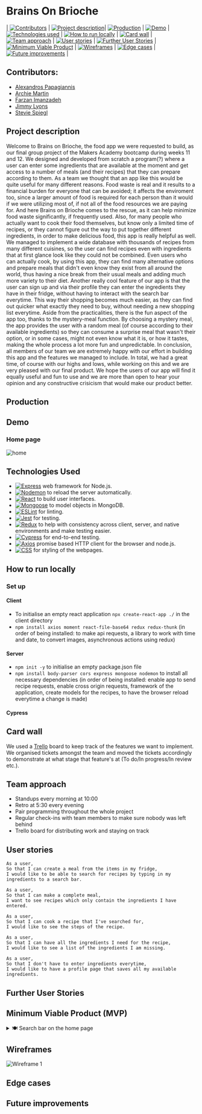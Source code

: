 # Brains On Brioche

| [![Contributors](https://img.shields.io/badge/-Contributors-brightgreen)](#contributors) | [![Project description](https://img.shields.io/badge/-Project%20description-ff69b4)](#project-description)| [![Production](https://img.shields.io/badge/-Production-red)](#production) | [![Demo](https://img.shields.io/badge/-Demo-inactive)](#demo) | [![Technologies used](https://img.shields.io/badge/-Technologies%20used-yellow)](#technologies-used) | [![How to run locally](https://img.shields.io/badge/-How%20to%20run%20locally-blue)](#how-to-run-locally) | [![Card wall](https://img.shields.io/badge/-Card%20wall-orange)](#card-wall) | [![Team approach](https://img.shields.io/badge/-Team%20approach-informational)](#team-approach) | [![User stories](https://img.shields.io/badge/-User%20stories-green)](#user-stories) | [![Further User Stories](https://img.shields.io/badge/-Further%20User%20Stories-blueviolet)](#further-user-stories) | [![Minimum Viable Product](https://img.shields.io/badge/-%20Minimum%20Viable%20Product-lightgrey)](#minimum-viable-product-mvp) | [![Wireframes](https://img.shields.io/badge/-Wireframes-important)](#wireframes) | [![Edge cases](https://img.shields.io/badge/-Edge%20cases-brown)](#edge-cases) | [![Future improvements](https://img.shields.io/badge/-Future%20Improvements-skyblue)](#future-improvements) |

## Contributors:
- [Alexandros Papagiannis](https://github.com/Alexandros91)
- [Archie Martin](https://github.com/archiemartini)
- [Farzan Imanzadeh](https://github.com/Farzan-I)
- [Jimmy Lyons](https://github.com/jimmy-lyons)
- [Stevie Spiegl](https://github.com/S-Spiegl)

## Project description
Welcome to Brains on Brioche, the food app we were requested to build, as our final group project of the Makers Academy bootcamp during weeks 11 and 12. We designed and developed from scratch a program(?) where a user can enter some ingredients that are available at the moment and get access to a number of meals (and their recipes) that they can prepare according to them. 
As a team we thought that an app like this would be quite useful for many different reasons. Food waste is real and it results to a financial burden for everyone that can be avoided; it affects the enviroment too, since a larger amount of food is required for each person than it would if we were utilizing most of, if not all of the food resources we are paying for. And here Brains on Brioche comes to the rescue, as it can help minimize food waste significantly, if frequently used.
Also, for many people who actually want to cook their food themselves, but know only a limited time of recipes, or they cannot figure out the way to put together different ingredients, in order to make delicious food, this app is really helpful as well. We managed to implement a wide database with thousands of recipes from many different cuisines, so the user can find recipes even with ingredients that at first glance look like they could not be combined. Even users who can actually cook, by using this app, they can find many alternative options and prepare meals that didn't even know they exist from all around the world, thus having a nice break from their usual meals and adding much more variety to their diet.
Another really cool feature of our app is that the user can sign up and via their profile they can enter the ingredients they have in their fridge, without having to interact with the search bar everytime. This way their shopping becomes much easier, as they can find out quicker what exactly they need to buy, without needing a new shopping list everytime.
Aside from the practicalities, there is the fun aspect of the app too, thanks to the mystery-meal function. By choosing a mystery meal, the app provides the user with a random meal (of course according to their available ingredients) so they can consume a surprise meal that wasn't their option, or in some cases, might not even know what it is, or how it tastes, making the whole process a lot more fun and unpredictable.
In conclusion, all members of our team we are extremely happy with our effort in building this app and the features we managed to include. In total, we had a great time, of course with our highs and lows, while working on this and we are very pleased with our final product. We hope the users of our app will find it equally useful and fun to use and we are more than open to hear your opinion and any constructive crisicism that would make our product better. 


## Production

## Demo
### Home page
![home](public/images/_____.png)

## Technologies Used
- [![Express](https://img.shields.io/badge/-Express-lightpink)](https://expressjs.com/) web framework for Node.js.
- [![Nodemon](https://img.shields.io/badge/-Nodemon-navy)](https://nodemon.io/) to reload the server automatically.
- [![React](https://img.shields.io/badge/-React-green)](https://reactjs.org/) to build user interfaces.
- [![Mongoose](https://img.shields.io/badge/-Mongoose-brown)](https://mongoosejs.com) to model objects in MongoDB.
- [![ESLint](https://img.shields.io/badge/-ESLint-violet)](https://eslint.org) for linting.
- [![Jest](https://img.shields.io/badge/-Jest-beige)](https://jestjs.io/) for testing.
- [![Redux](https://img.shields.io/badge/-Redux-grey)](https://redux.js.org/) to help with consistency across client, server, and native environments and make testing easier.
- [![Cypress](https://img.shields.io/badge/-Cypress-cyan)](https://www.cypress.io/) for end-to-end testing.
- [![Axios](https://img.shields.io/badge/-Axios-fccb71)](https://axios-http.com/) promise based HTTP client for the browser and node.js.
- [![CSS](https://img.shields.io/badge/-CSS-5454e9)](https://www.w3.org/Style/CSS/Overview.en.html) for styling of the webpages.

## How to run locally

### Set up
#### Client
* To initialise an empty react application `npx create-react-app ./` in the client directory
* `npm install axios moment react-file-base64 redux redux-thunk` (in order of being installed: to make api requests, a library to work with time and date, to convert images, asynchronous actions using redux)

#### Server
* `npm init -y` to initialise an empty package.json file
* `npm install body-parser cors express mongoose nodemon` to install all necessary dependencies (in order of being installed: enable app to send recipe requests, enable cross origin requests, framework of the application, create models for the recipes, to have the browser reload everytime a change is made)

#### Cypress



## Card wall
We used a [Trello](https://trello.com/b/b9m4qtRa/brainsonbrioche) board to keep track of the features we want to implement. We organised tickets amongst the team and moved the tickets accordingly to demonstrate at what stage that feature's at (To do/In progress/In review etc.).

## Team approach
* Standups every morning at 10:00
* Retro at 5:30 every evening
* Pair programming throughout the whole project
* Regular check-ins with team members to make sure nobody was left behind
* Trello board for distributing work and staying on track

## User stories
```
As a user,
So that I can create a meal from the items in my fridge,
I would like to be able to search for recipes by typing in my ingredients to a search bar.
```
```
As a user, 
So that I can make a complete meal, 
I want to see recipes which only contain the ingredients I have entered.
```
```
As a user,
So that I can cook a recipe that I've searched for,
I would like to see the steps of the recipe.
```
```
As a user,
So that I can have all the ingredients I need for the recipe,
I would like to see a list of the ingredients I am missing.
```
```
As a user,
So that I don't have to enter ingredients everytime,
I would like to have a profile page that saves all my available ingredients.
```

## Further User Stories

## Minimum Viable Product (MVP)
<details>
<summary> 🍽 Search bar on the home page </summary>

* User can type an ingredient and get a maximum of 5 recipes given back
* 
</details>

## Wireframes
![Wireframe 1](public/images/_____.png)

## Edge cases

## Future improvements

